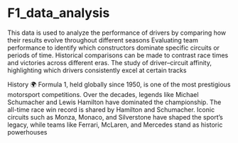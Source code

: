 # F1_data_analysis
This data is  used to analyze the performance of drivers by comparing how their results evolve throughout different seasons
Evaluating team performance to identify which constructors dominate specific circuits or periods of time.
Historical comparisons can be made to contrast race times and victories across different eras.
The study of driver–circuit affinity, highlighting which drivers consistently excel at certain tracks 

History 🌍
Formula 1, held globally since 1950, is one of the most prestigious motorsport competitions.
Over the decades, legends like Michael Schumacher and Lewis Hamilton have dominated the championship. The all-time race win record is shared by Hamilton and Schumacher. Iconic circuits such as Monza, Monaco, and Silverstone have shaped the sport’s legacy, while teams like Ferrari, McLaren, and Mercedes stand as historic powerhouses

